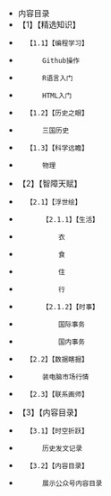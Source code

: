 - 内容目录
- 	【1】【精选知识】
- 		【1.1】【编程学习】
- 			Github操作	
- 			R语言入门
- 			HTML入门
- 		【1.2】【历史之眼】
- 			三国历史
- 		【1.3】【科学远瞻】
- 			物理
- 	【2】【智障天赋】
- 		【2.1】【浮世绘】
- 			【2.1.1】【生活】
- 				衣
- 				食
- 				住
- 				行
- 			【2.1.2】【时事】
- 				国际事务
- 				国内事务
- 		【2.2】【数据瞎掘】
- 			装电脑市场行情
- 		【2.3】【联系画师】
- 	【3】【内容目录】
- 		【3.1】【时空折跃】
- 			历史发文记录
- 		【3.2】【内容目录】
- 			展示公众号内容目录
